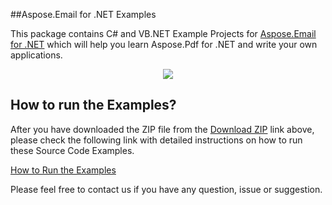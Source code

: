 ##Aspose.Email for .NET Examples

This package contains C# and VB.NET Example Projects for [Aspose.Email for .NET](http://www.aspose.com/.net/email-component.aspx) which will help you learn Aspose.Pdf for .NET and write your own applications.

<p align="center">
  <a title="Download complete Aspose.Email for .NET source code" href="https://github.com/asposeemail/Aspose_Email_NET/archive/master.zip">
	<img src="https://raw.github.com/AsposeExamples/java-examples-dashboard/master/images/downloadZip-Button-Large.png" />
  </a>
</p>

## How to run the Examples?

After you have downloaded the ZIP file from the [Download ZIP](https://github.com/asposeemail/Aspose_Email_NET/archive/master.zip) link above, please check the following link with detailed instructions on how to run these Source Code Examples.

[How to Run the Examples](http://www.aspose.com/docs/display/pdfnet/How+to+Run+the+Examples)

Please feel free to contact us if you have any question, issue or suggestion.